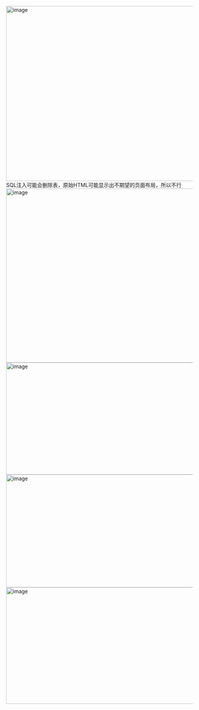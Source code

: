 <img width="769" height="472" alt="image" src="https://github.com/user-attachments/assets/dc0d11c0-a942-4ce7-9551-8071d994ba02" /><br>
SQL注入可能会删除表，原始HTML可能显示出不期望的页面布局，所以不行
<img width="715" height="469" alt="image" src="https://github.com/user-attachments/assets/c4fcc178-fc16-4fcc-87e3-9cd9a4319cdc" />
<img width="663" height="302" alt="image" src="https://github.com/user-attachments/assets/8bfbbdf7-020e-4b49-94bb-3c4438bede0b" />
<img width="619" height="304" alt="image" src="https://github.com/user-attachments/assets/2ba67559-d6c5-42d1-8aec-f26150c76b9e" />
<img width="755" height="314" alt="image" src="https://github.com/user-attachments/assets/f3925d95-ad36-409c-a057-21e5c32caca2" />

